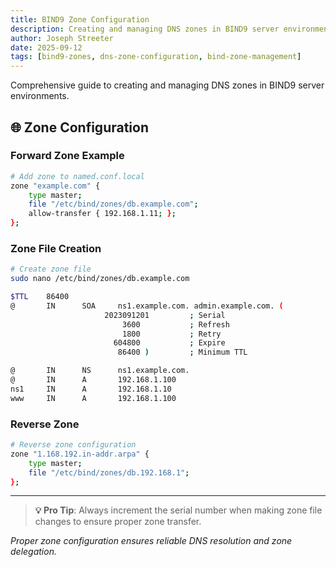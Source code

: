 ```yaml
---
title: BIND9 Zone Configuration
description: Creating and managing DNS zones in BIND9 server environments
author: Joseph Streeter
date: 2025-09-12
tags: [bind9-zones, dns-zone-configuration, bind-zone-management]
---
```


Comprehensive guide to creating and managing DNS zones in BIND9 server environments.

## 🌐 Zone Configuration

### Forward Zone Example

```bash
# Add zone to named.conf.local
zone "example.com" {
    type master;
    file "/etc/bind/zones/db.example.com";
    allow-transfer { 192.168.1.11; };
};
```

### Zone File Creation

```bash
# Create zone file
sudo nano /etc/bind/zones/db.example.com

$TTL    86400
@       IN      SOA     ns1.example.com. admin.example.com. (
                     2023091201         ; Serial
                         3600           ; Refresh
                         1800           ; Retry
                       604800           ; Expire
                        86400 )         ; Minimum TTL

@       IN      NS      ns1.example.com.
@       IN      A       192.168.1.100
ns1     IN      A       192.168.1.10
www     IN      A       192.168.1.100
```

### Reverse Zone

```bash
# Reverse zone configuration
zone "1.168.192.in-addr.arpa" {
    type master;
    file "/etc/bind/zones/db.192.168.1";
};
```

---

> **💡 Pro Tip**: Always increment the serial number when making zone file changes to ensure proper zone transfer.

*Proper zone configuration ensures reliable DNS resolution and zone delegation.*
